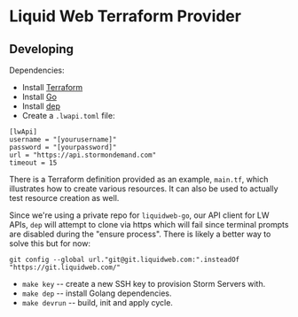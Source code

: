 # Liquid Web Terraform Provider

## Developing

Dependencies:

- Install [Terraform](https://www.terraform.io)
- Install [Go](https://www.golang.org)
- Install [dep](https://golang.github.io/dep)
- Create a `.lwapi.toml` file:

```
[lwApi]
username = "[yourusername]"
password = "[yourpassword]"
url = "https://api.stormondemand.com"
timeout = 15
```

There is a Terraform definition provided as an example, `main.tf`, which illustrates how to create various resources. It can also be used to actually test resource creation as well.

Since we're using a private repo for `liquidweb-go`, our API client for LW APIs, `dep` will attempt to clone via https which will fail since terminal prompts are disabled during the "ensure process". There is likely a better way to solve this but for now:

```
git config --global url."git@git.liquidweb.com:".insteadOf "https://git.liquidweb.com/"
```

- `make key` -- create a new SSH key to provision Storm Servers with.
- `make dep` -- install Golang dependencies.
- `make devrun` -- build, init and apply cycle.
